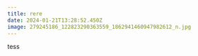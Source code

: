 ```yaml
---
title: rere
date: 2024-01-21T13:28:52.450Z
image: 279245186_122823290363559_1862941460947982612_n.jpg
---
```

tess